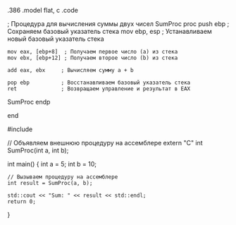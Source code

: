.386
.model flat, c
.code

; Процедура для вычисления суммы двух чисел
SumProc proc
    push ebp        ; Сохраняем базовый указатель стека
    mov ebp, esp    ; Устанавливаем новый базовый указатель стека

    mov eax, [ebp+8]  ; Получаем первое число (a) из стека
    mov ebx, [ebp+12] ; Получаем второе число (b) из стека

    add eax, ebx     ; Вычисляем сумму a + b

    pop ebp          ; Восстанавливаем базовый указатель стека
    ret              ; Возвращаем управление и результат в EAX
SumProc endp

end


#include <iostream>

// Объявляем внешнюю процедуру на ассемблере
extern "C" int SumProc(int a, int b);

int main() {
    int a = 5;
    int b = 10;

    // Вызываем процедуру на ассемблере
    int result = SumProc(a, b);

    std::cout << "Sum: " << result << std::endl;
    return 0;
}
